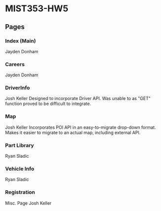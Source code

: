 # MIST353-HW5

## Pages

### Index (Main)

Jayden Donham

### Careers

Jayden Donham

### DriverInfo

Josh Keller
Designed to incorporate Driver API. Was unable to as "GET" function proved to be difficult to integrate.

### Map

Josh Keller
Incorporates POI API in an easy-to-migrate drop-down format. Makes it easier to migrate to an actual map, including external API.

### Part Library

Ryan Sladic

### Vehicle Info

Ryan Sladic

### Registration

Misc. Page
Josh Keller

